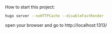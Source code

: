 How to start this project:

```bash
hugo server --noHTTPCache --disableFastRender
```

open your browser and go to http://localhost:1313/
